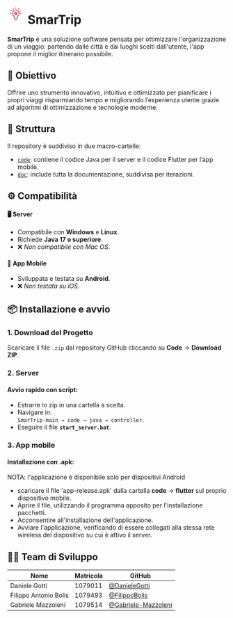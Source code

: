 <h1 align="left">
  <img src="code/flutter/smart_trip_app/assets/appLogo_red_white.png" alt="SmarTrip Logo" width="40"/>
  SmarTrip
</h1>

**SmarTrip** è una soluzione software pensata per ottimizzare l'organizzazione di un viaggio: partendo dalle città e dai luoghi scelti dall'utente, l'app propone il miglior itinerario possibile.


## 🎯 Obiettivo 
Offrire uno strumento innovativo, intuitivo e ottimizzato per pianificare i propri viaggi risparmiando tempo e migliorando l’esperienza utente grazie ad algoritmi di ottimizzazione e tecnologie moderne.


## 📁 Struttura 

Il repository è suddiviso in due macro-cartelle:

- [`code`](code): contiene il codice Java per il server e il codice Flutter per l’app mobile.
- [`doc`](doc): include tutta la documentazione, suddivisa per iterazioni.


## ⚙️ Compatibilità

#### 🖥️ Server
- Compatibile con **Windows** e **Linux**.
- Richiede **Java 17 o superiore**.
- ❌ *Non compatibile con Mac OS*.

#### 📱 App Mobile
- Sviluppata e testata su **Android**.
- ❌ *Non testata su iOS*.


## 📦 Installazione e avvio

### 1. Download del Progetto
Scaricare il file `.zip` dal repository GitHub cliccando su **Code** → **Download ZIP**.

### 2. Server
#### Avvio rapido con script:
- Estrarre lo zip in una cartella a scelta.
- Navigare in:  
  `SmarTrip-main → code → java → controller`.
- Eseguire il file **`start_server.bat`**.

### 3. App mobile
#### Installazione con .apk:
NOTA: l'applicazione è disponibile solo per dispositivi Android
- scaricare il file 'app-release.apk' dalla cartella **code** -> **flutter** sul proprio dispositivo mobile.
- Aprire il file, utilizzando il programma apposito per l'installazione pacchetti.
- Acconsentire all'installazione dell'applicazione.
- Avviare l'applicazione, verificando di essere collegati alla stessa rete wireless del dispositivo su cui è attivo il server.


## 👨‍💻 Team di Sviluppo

| Nome | Matricola | GitHub |
|------|-----------|--------|
| Daniele Gotti | 1079011 | [@DanieleGotti](https://github.com/DanieleGotti) |
| Filippo Antonio Bolis | 1079493 | [@FilippoBolis](https://github.com/FilippoBolis) |
| Gabriele Mazzoleni | 1079514 | [@Gabriele-Mazzoleni](https://github.com/Gabriele-Mazzoleni) |
